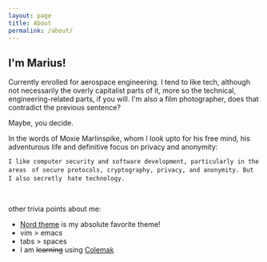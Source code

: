 ```yaml
---
layout: page
title: About
permalink: /about/
---
```


## I'm Marius!

Currently enrolled for aerospace engineering.
I tend to like tech, although not necessarily the overly capitalist parts of it, more so
the technical, engineering-related parts, if you will.
I'm also a film photographer, does that contradict the previous sentence?


Maybe, you decide.

In the words of Moxie Marlinspike, whom I look upto for his free mind, his adventurous
life and definitive focus on privacy and anonymity:

`I like computer security and software development, particularly in the areas`
` of secure protocols, cryptography, privacy, and anonymity. But I also secretly`
` hate technology.`

<br/>

other trivia points about me:
* [Nord theme](https://www.nordtheme.com/) is my absolute favorite theme!
* vim > emacs
* tabs > spaces
* I am ~~learning~~ using [Colemak](https://colemak.com/)
